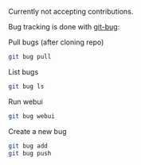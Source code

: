Currently not accepting contributions.

Bug tracking is done with [git-bug](https://github.com/MichaelMure/git-bug):

Pull bugs (after cloning repo)
```bash
git bug pull
```

List bugs
```bash
git bug ls
```

Run webui
```bash
git bug webui
```

Create a new bug
```bash
git bug add
git bug push
```
